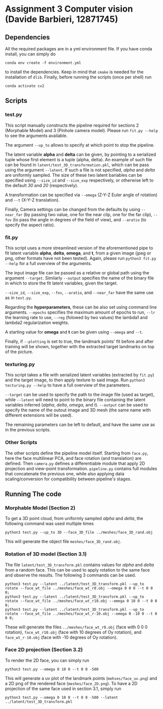 # Assignment 3 Computer vision (Davide Barbieri, 12871745)

## Dependencies

All the required packages are in a yml environment file. If you have conda install, you can simply do 

`conda env create -f environment.yml`

to install the dependencies. Keep in mind that `cmake` is needed for the installation of `dlib`. Finally, before running the scripts (once per shell) run

`conda activate cv2`

## Scripts

### test.py

This script manually constructs the pipeline required for sections 2 (Morphable Model) and 3 (Pinhole camera model). Please run `fit.py --help` to see the arguments available. 

The argument `--up_to` allows to specify at which point to stop the pipeline. 

The latent variable **alpha** and **delta** can be given, by pointing to a serialized tuple whose first element is a tuple (alpha, delta). An example of such file can be found in `latent/test_3D_transformation.pkl`, which can be pass using the argument `--latent`. If such a file is not specified, *alpha* and *delta* are uniformly sampled. The size of these two latent bariables can be specified using `--size_id` and `--size_exp` respectively, or otherwise left to the default *30* and *20* (respectively).

A transformation can be specified via `--omega` (Z-Y-Z Euler angle of rotation) and `--t` (X-Y-Z translation).

Finally, Camera settings can be changed from the defaults by using `--near_far` (by passing two value, one for the near clip, one for the far clip), `--fov` (to pass the angle in degrees of the field of view), and `--aratio` (to specify the aspect ratio).

### fit.py

This script uses a more streamlined version of the aforementioned pipe to fit latent variable **alpha**, **delta**, **omega**, and **t**, from a given image (jpeg or png, other formats have not been tested). Again, please run `python3 fit.py --help` for a full overview of the arguments.

The input image file can be passed as a relative or global path using the argument `--target`. Similarly `--output` specifies the name of the binary file in which to store the fit latent variables, given the target.

`--size_id`, `--size_exp`, `--fov`, `--aratio`, and `--near_far` have the same use as in `test.py`.

Regarding the **hyperparameters**, these can be also set using command line arguments. `--epochs` specifies the maximum amount of epochs to run, `--lr` the learning rate to use, `--reg` (folowed by two values) the lambda1 and lambda2 regularization weights.

A starting value for **omega** and **t** can be given using `--omega` and `--t`.

Finally, if `--plotting` is set to true, the landmark points' fit before and after training will be shown, together with the extracted target landmarks on top of the picture.

### texturing.py

This script takes a file with serialized latent variables (extracted by `fit.py`) and the target image, to then apply texture to said image. Run `python3 tecturing.py --help` to have a full overview of the parameters.

`--target` can be used to specify the path to the image file (used as target), while `--latent` will need to point to the binary file containing the latent variables inferred (*alpha*, *delta*, *omega*, and *t*). `--output` can be used to specify the name of the outout image and 3D mesh (the same name with different extensions will be used).

The remaining parameters can be left to default, and have the same use as in the previous scripts.

### Other Scripts

The other scripts define the pipeline model itself. Starting from `face.py`, here the face multilinear PCA, and face rotation (and translation) are defined. Then `camera.py` defines a differentiable module that apply 2D projection and view-point transformation. `pipeline.py` contains full modules that concatenate the previous one, while also applying data scaling/conversion for compatibility between pipeline's stages.

## Running The code

### Morphable Model (Section 2)

To get a 3D point cloud, from uniformly sampled *alpha* and *delta*, the following command was used multiple times

```
python3 test.py --up_to 3D --face_3D_file ../meshes/face_3D_rand.obj
```

This will generate the object file `meshes/face_3D_rand.obj`.

### Rotation of 3D model (Section 3.1)

The file `latent/test_3D_transform.pkl` contains values for *alpha* and *delta* from a random face. This can be used to apply rotation to the same face and observe the results. The following 3 commands can be used.

```
python3 test.py --latent ../latent/test_3D_transform.pkl --up_to rotate --face_wt_file ../meshes/face_wt_r0.obj --omega 0 0 0 --t 0 0 0;
python3 test.py --latent ../latent/test_3D_transform.pkl --up_to rotate --face_wt_file ../meshes/face_wt_r10.obj --omega 0 10 0 --t 0 0 0;
python3 test.py --latent ../latent/test_3D_transform.pkl --up_to rotate --face_wt_file ../meshes/face_wt_r-10.obj --omega 0 -10 0 --t 0 0 0;
```

These will generate the files `../meshes/face_wt_r0.obj` (face with 0 0 0 rotation), `face_wt_r10.obj` (face with 10 degrees of Oy rotation), and `face_wt_r-10.obj` (face with -10 degrees of Oy rotation).

### Face 2D projection (Section 3.2)

To render the 2D face, you can simply run

```
python3 test.py --omega 0 10 0 --t 0 0 -500
```

This will generate a uv plot of the landmark points (`mehses/face_uv.png`) and a 2D png of the rendered face (`meshes/face_2D.png`). To have a 2D projection of the same face used in section 3.1, simply run

```
python3 test.py --omega 0 10 0 --t 0 0 -500 --latent ../latent/test_3D_transform.pkl
```
